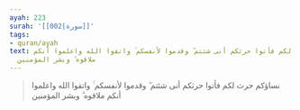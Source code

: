 ```yaml
---
ayah: 223
surah: '[[002|سورة]]'
tags:
- quran/ayah
text: نساؤكم حرث لكم فأتوا حرثكم أنى شئتم ۖ وقدموا لأنفسكم ۚ واتقوا الله واعلموا أنكم
  ملاقوه ۗ وبشر المؤمنين
---
```

> نساؤكم حرث لكم فأتوا حرثكم أنى شئتم ۖ وقدموا لأنفسكم ۚ واتقوا الله واعلموا أنكم ملاقوه ۗ وبشر المؤمنين
